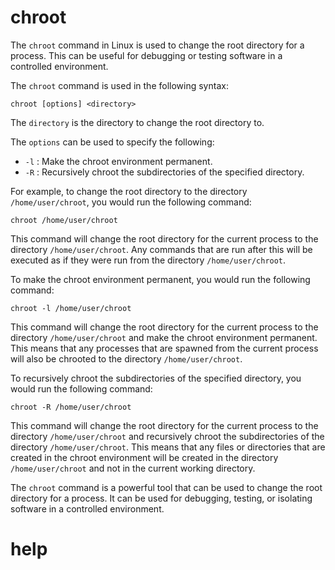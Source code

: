 # chroot

The `chroot` command in Linux is used to change the root directory for a process. This can be useful for debugging or testing software in a controlled environment.

The `chroot` command is used in the following syntax:

```
chroot [options] <directory>
```

The `directory` is the directory to change the root directory to.

The `options` can be used to specify the following:

* `-l` : Make the chroot environment permanent.
* `-R` : Recursively chroot the subdirectories of the specified directory.

For example, to change the root directory to the directory `/home/user/chroot`, you would run the following command:

```
chroot /home/user/chroot
```

This command will change the root directory for the current process to the directory `/home/user/chroot`. Any commands that are run after this will be executed as if they were run from the directory `/home/user/chroot`.

To make the chroot environment permanent, you would run the following command:

```
chroot -l /home/user/chroot
```

This command will change the root directory for the current process to the directory `/home/user/chroot` and make the chroot environment permanent. This means that any processes that are spawned from the current process will also be chrooted to the directory `/home/user/chroot`.

To recursively chroot the subdirectories of the specified directory, you would run the following command:

```
chroot -R /home/user/chroot
```

This command will change the root directory for the current process to the directory `/home/user/chroot` and recursively chroot the subdirectories of the directory `/home/user/chroot`. This means that any files or directories that are created in the chroot environment will be created in the directory `/home/user/chroot` and not in the current working directory.

The `chroot` command is a powerful tool that can be used to change the root directory for a process. It can be used for debugging, testing, or isolating software in a controlled environment.




# help 

```

```
